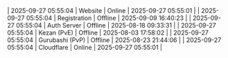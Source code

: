 | 2025-09-27 05:55:04 | Website | Online | 2025-09-27 05:55:01 |
| 2025-09-27 05:55:04 | Registration | Offline | 2025-09-09 16:40:23 |
| 2025-09-27 05:55:04 | Auth Server | Offline | 2025-08-18 09:33:31 |
| 2025-09-27 05:55:04 | Kezan (PvE) | Offline | 2025-08-03 17:58:02 |
| 2025-09-27 05:55:04 | Gurubashi (PvP) | Offline | 2025-08-23 21:44:06 |
| 2025-09-27 05:55:04 | Cloudflare | Online | 2025-09-27 05:55:01 |
